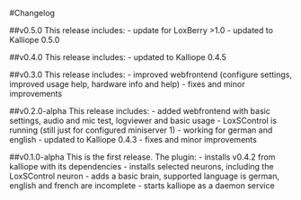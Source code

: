 #Changelog

##v0.5.0
This release includes:
    - update for LoxBerry >1.0
    - updated to Kalliope 0.5.0

##v0.4.0
This release includes:
    - updated to Kalliope 0.4.5

##v0.3.0
This release includes:
    - improved webfrontend (configure settings, improved usage help, hardware info and help)
    - fixes and minor improvements

##v0.2.0-alpha
This release includes:
    - added webfrontend with basic settings, audio and mic test, logviewer and basic usage
    - LoxSControl is running (still just for configured miniserver 1)
    - working for german and english
    - updated to Kalliope 0.4.3
    - fixes and minor improvements

##v0.1.0-alpha
This is the first release. The plugin:
    - installs v0.4.2 from kalliope with its dependencies
    - installs selected neurons, including the LoxSControl neuron
    - adds a basic brain, supported language is german, english and french are incomplete
    - starts kalliope as a daemon service

